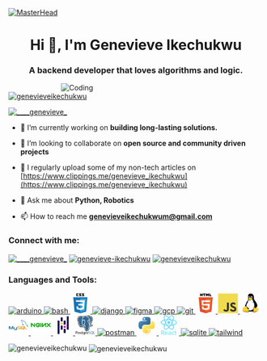 [![MasterHead](https://mir-s3-cdn-cf.behance.net/project_modules/fs/54b6c068097599.5b50bca476b9b.gif)](https://genevieveikechukwu.io)
<h1 align="center">Hi 👋, I'm Genevieve Ikechukwu</h1>
<h3 align="center">A backend developer that loves algorithms and logic.</h3>
<img align="right" alt="Coding" width="400" src="https://media.istockphoto.com/id/1342829261/vector/software-developer-semi-flat-color-vector-character.jpg?s=612x612&w=0&k=20&c=RRatI_ThaXwbHUde2PpXo_Fz-VThPWbkRsfAcDqDgnQ=">

<p align="left"> <a href="https://github.com/ryo-ma/github-profile-trophy"><img src="https://github-profile-trophy.vercel.app/?username=genevieveikechukwu" alt="genevieveikechukwu" /></a> </p>

<p align="left"> <a href="https://twitter.com/____genevieve_" target="blank"><img src="https://img.shields.io/twitter/follow/____genevieve_?logo=twitter&style=for-the-badge" alt="____genevieve_" /></a> </p>

- 🔭 I’m currently working on **building long-lasting solutions.**

- 👯 I’m looking to collaborate on **open source and community driven projects**

- 📝 I regularly upload some of my non-tech articles on [https://www.clippings.me/genevieve_ikechukwu](https://www.clippings.me/genevieve_ikechukwu)

- 💬 Ask me about **Python, Robotics**

- 📫 How to reach me **genevieveikechukwum@gmail.com**

<h3 align="left">Connect with me:</h3>
<p align="left">
<a href="https://twitter.com/____genevieve_" target="blank"><img align="center" src="https://raw.githubusercontent.com/rahuldkjain/github-profile-readme-generator/master/src/images/icons/Social/twitter.svg" alt="____genevieve_" height="30" width="40" /></a>
<a href="https://linkedin.com/in/genevieve-ikechukwu" target="blank"><img align="center" src="https://raw.githubusercontent.com/rahuldkjain/github-profile-readme-generator/master/src/images/icons/Social/linked-in-alt.svg" alt="genevieve-ikechukwu" height="30" width="40" /></a>
<a href="https://instagram.com/genevieveikechukwu" target="blank"><img align="center" src="https://raw.githubusercontent.com/rahuldkjain/github-profile-readme-generator/master/src/images/icons/Social/instagram.svg" alt="genevieveikechukwu" height="30" width="40" /></a>
</p>

<h3 align="left">Languages and Tools:</h3>
<p align="left"> <a href="https://www.arduino.cc/" target="_blank" rel="noreferrer"> <img src="https://cdn.worldvectorlogo.com/logos/arduino-1.svg" alt="arduino" width="40" height="40"/> </a> <a href="https://www.gnu.org/software/bash/" target="_blank" rel="noreferrer"> <img src="https://www.vectorlogo.zone/logos/gnu_bash/gnu_bash-icon.svg" alt="bash" width="40" height="40"/> </a> <a href="https://www.w3schools.com/css/" target="_blank" rel="noreferrer"> <img src="https://raw.githubusercontent.com/devicons/devicon/master/icons/css3/css3-original-wordmark.svg" alt="css3" width="40" height="40"/> </a> <a href="https://www.djangoproject.com/" target="_blank" rel="noreferrer"> <img src="https://cdn.worldvectorlogo.com/logos/django.svg" alt="django" width="40" height="40"/> </a> <a href="https://www.figma.com/" target="_blank" rel="noreferrer"> <img src="https://www.vectorlogo.zone/logos/figma/figma-icon.svg" alt="figma" width="40" height="40"/> </a> <a href="https://cloud.google.com" target="_blank" rel="noreferrer"> <img src="https://www.vectorlogo.zone/logos/google_cloud/google_cloud-icon.svg" alt="gcp" width="40" height="40"/> </a> <a href="https://git-scm.com/" target="_blank" rel="noreferrer"> <img src="https://www.vectorlogo.zone/logos/git-scm/git-scm-icon.svg" alt="git" width="40" height="40"/> </a> <a href="https://www.w3.org/html/" target="_blank" rel="noreferrer"> <img src="https://raw.githubusercontent.com/devicons/devicon/master/icons/html5/html5-original-wordmark.svg" alt="html5" width="40" height="40"/> </a> <a href="https://developer.mozilla.org/en-US/docs/Web/JavaScript" target="_blank" rel="noreferrer"> <img src="https://raw.githubusercontent.com/devicons/devicon/master/icons/javascript/javascript-original.svg" alt="javascript" width="40" height="40"/> </a> <a href="https://www.linux.org/" target="_blank" rel="noreferrer"> <img src="https://raw.githubusercontent.com/devicons/devicon/master/icons/linux/linux-original.svg" alt="linux" width="40" height="40"/> </a> <a href="https://www.mysql.com/" target="_blank" rel="noreferrer"> <img src="https://raw.githubusercontent.com/devicons/devicon/master/icons/mysql/mysql-original-wordmark.svg" alt="mysql" width="40" height="40"/> </a> <a href="https://www.nginx.com" target="_blank" rel="noreferrer"> <img src="https://raw.githubusercontent.com/devicons/devicon/master/icons/nginx/nginx-original.svg" alt="nginx" width="40" height="40"/> </a> <a href="https://pandas.pydata.org/" target="_blank" rel="noreferrer"> <img src="https://raw.githubusercontent.com/devicons/devicon/2ae2a900d2f041da66e950e4d48052658d850630/icons/pandas/pandas-original.svg" alt="pandas" width="40" height="40"/> </a> <a href="https://www.postgresql.org" target="_blank" rel="noreferrer"> <img src="https://raw.githubusercontent.com/devicons/devicon/master/icons/postgresql/postgresql-original-wordmark.svg" alt="postgresql" width="40" height="40"/> </a> <a href="https://postman.com" target="_blank" rel="noreferrer"> <img src="https://www.vectorlogo.zone/logos/getpostman/getpostman-icon.svg" alt="postman" width="40" height="40"/> </a> <a href="https://www.python.org" target="_blank" rel="noreferrer"> <img src="https://raw.githubusercontent.com/devicons/devicon/master/icons/python/python-original.svg" alt="python" width="40" height="40"/> </a> <a href="https://reactjs.org/" target="_blank" rel="noreferrer"> <img src="https://raw.githubusercontent.com/devicons/devicon/master/icons/react/react-original-wordmark.svg" alt="react" width="40" height="40"/> </a> <a href="https://www.sqlite.org/" target="_blank" rel="noreferrer"> <img src="https://www.vectorlogo.zone/logos/sqlite/sqlite-icon.svg" alt="sqlite" width="40" height="40"/> </a> <a href="https://tailwindcss.com/" target="_blank" rel="noreferrer"> <img src="https://www.vectorlogo.zone/logos/tailwindcss/tailwindcss-icon.svg" alt="tailwind" width="40" height="40"/> </a> </p>

<p><img align="left" src="https://github-readme-stats.vercel.app/api/top-langs?username=genevieveikechukwu&show_icons=true&locale=en&layout=compact" alt="genevieveikechukwu" /></p>

<p>&nbsp;<img align="center" src="https://github-readme-stats.vercel.app/api?username=genevieveikechukwu&show_icons=true&locale=en" alt="genevieveikechukwu" /></p>

